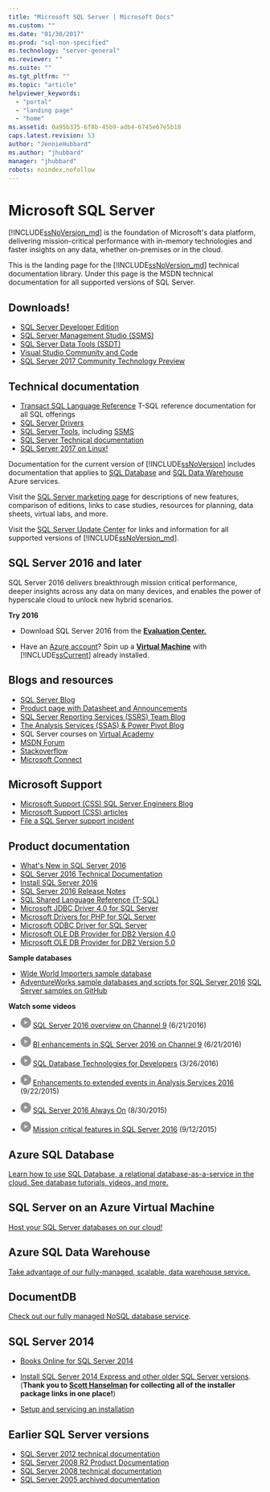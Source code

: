 ```yaml
---
title: "Microsoft SQL Server | Microsoft Docs"
ms.custom: ""
ms.date: "01/30/2017"
ms.prod: "sql-non-specified"
ms.technology: "server-general"
ms.reviewer: ""
ms.suite: ""
ms.tgt_pltfrm: ""
ms.topic: "article"
helpviewer_keywords: 
  - "portal"
  - "landing page"
  - "home"
ms.assetid: 0a95b375-6f8b-45b9-adb4-6745e67e5b18
caps.latest.revision: 53
author: "JennieHubbard"
ms.author: "jhubbard"
manager: "jhubbard"
robots: noindex,nofollow
---
```

# Microsoft SQL Server
[!INCLUDE[ssNoVersion_md](../includes/ssnoversion-md.md)] is the foundation of Microsoft's data platform, delivering mission-critical performance with in-memory technologies and faster insights on any data, whether on-premises or in the cloud.  
  
This is the landing page for the [!INCLUDE[ssNoVersion_md](../includes/ssnoversion-md.md)] technical documentation library. Under this page is the MSDN technical documentation for all supported versions of SQL Server.

## Downloads!
- [SQL Server Developer Edition](https://my.visualstudio.com/downloads?q=sql%20server%20developer)
- [SQL Server Management Studio (SSMS)](http://go.microsoft.com/fwlink/?linkid=832812)
- [SQL Server Data Tools (SSDT) ](https://msdn.microsoft.com/mt186501)
- [Visual Studio Community and Code](https://www.visualstudio.com/downloads/)
- [SQL Server 2017 Community Technology Preview](http://go.microsoft.com/fwlink/?LinkID=829477)

## Technical documentation 
-  [Transact SQL Language Reference](https://msdn.microsoft.com/library/dn198336.aspx) T-SQL reference documentation for all SQL offerings 
-  [SQL Server Drivers](https://msdn.microsoft.com/library/mt654049(v=sql.1).aspx)
-  [SQL Server Tools](https://msdn.microsoft.com/library/mt238365.aspx), including [SSMS](https://msdn.microsoft.com/library/hh213248.aspx)
 - [SQL Server Technical documentation](https://msdn.microsoft.com/library/ms130214.aspx)
 - [SQL Server 2017 on Linux!](https://docs.microsoft.com/en-us/sql/linux/)
  
Documentation for the current version of [!INCLUDE[ssNoVersion](../includes/ssnoversion-md.md)] includes documentation that applies to  [SQL Database](https://docs.microsoft.com/en-us/azure/sql-database/) and  [SQL Data Warehouse](https://docs.microsoft.com/en-us/azure/sql-data-warehouse/) Azure services.  
  
Visit the [SQL Server marketing page](https://www.microsoft.com/server-cloud/products/sql-server/) for descriptions of new features, comparison of editions, links to case studies, resources for planning, data sheets, virtual labs, and more.  
 
Visit the [SQL Server Update Center](https://msdn.microsoft.com/library/ff803383.aspx) for links and information for all supported versions of [!INCLUDE[ssNoVersion_md](../includes/ssnoversion-md.md)].
  
## SQL Server 2016 and later
SQL Server 2016 delivers breakthrough mission critical performance, deeper insights across any data on many devices, and enables the power of hyperscale cloud to unlock new hybrid scenarios.  
 
**Try 2016**  

  -    Download SQL Server 2016  from the **[Evaluation Center.](https://www.microsoft.com/en-us/evalcenter/evaluate-sql-server-2016)**   
    
-   Have an [Azure account](https://azure.microsoft.com/en-us/free/)?  Spin up a **[Virtual Machine](https://azure.microsoft.com/en-us/marketplace/partners/microsoft/sqlserver2016rtmenterprisewindowsserver2012r2/?wt.mc_id=sqL16_vm)** with [!INCLUDE[ssCurrent](../includes/sscurrent-md.md)] already installed.

## Blogs and resources  
  
- [SQL Server Blog](https://blogs.technet.microsoft.com/dataplatforminsider/) 
- [Product page with Datasheet and Announcements](https://www.microsoft.com/en-us/server-cloud/products/sql-server-2016/)  
- [SQL Server Reporting Services (SSRS)  Team Blog](https://blogs.msdn.microsoft.com/sqlrsteamblog/)  
- [The Analysis Services (SSAS) & Power Pivot Blog](http://blogs.msdn.com/b/analysisservices/)  
- SQL Server courses on [Virtual Academy](https://mva.microsoft.com/product-training/sql-server#!lang=1033)
- [MSDN Forum](https://social.msdn.microsoft.com/Forums/sqlserver/en-US/home?forum=SQLServer2016)
- [Stackoverflow](http://stackoverflow.com/questions/tagged/sql-server-2016)
- [Microsoft Connect](https://connect.microsoft.com/SQLServer/Feedback)

## Microsoft Support
- [Microsoft Support (CSS) SQL Server Engineers Blog](https://blogs.msdn.microsoft.com/psssql/)
- [Microsoft Support (CSS) articles](https://support.microsoft.com/search?query=sql%20server%20kb)
- [File a SQL Server support incident](https://support.microsoft.com/en-us/assistedsupportproducts)

## Product documentation  
  
- [What's New in SQL Server 2016](http://msdn.microsoft.com/library/bb500435(v=sql.130).aspx)  
- [SQL Server 2016 Technical Documentation](http://msdn.microsoft.com/library/ms130214(v=sql.130).aspx)  
- [Install SQL Server 2016](https://msdn.microsoft.com/library/bb500395(v=sql.130).aspx)  
- [SQL Server 2016 Release Notes](http://msdn.microsoft.com/library/dn876712.aspx)
- [SQL Shared Language Reference (T-SQL)](https://msdn.microsoft.com/library/dn198336.aspx)
- [Microsoft JDBC Driver 4.0 for SQL Server](https://msdn.microsoft.com/library/dn197841(v=sql.10).aspx)  
- [Microsoft Drivers for PHP for SQL Server](https://msdn.microsoft.com/library/dn865013.aspx)  
- [Microsoft ODBC Driver for SQL Server](https://msdn.microsoft.com/library/jj730308.aspx)  
- [Microsoft OLE DB Provider for DB2 Version 4.0](https://msdn.microsoft.com/library/dn197844(v=sql.10).aspx)  
- [Microsoft OLE DB Provider for DB2 Version 5.0](https://msdn.microsoft.com/library/dn539024(v=sql.10).aspx)   
  
**Sample databases**  
- [Wide World Importers sample database](https://msdn.microsoft.com/library/mt734199(v=sql.1).aspx)  
- [AdventureWorks sample databases and scripts for SQL Server 2016](https://www.microsoft.com/en-us/download/details.aspx?id=49502) 
  [SQL Server samples on GitHub](https://github.com/Microsoft/sql-server-samples) 
  
**Watch some videos**  
  
- ![generic_video_thumbnail_small](../release-notes/media/generic-video-thumbnail-small.png "generic_video_thumbnail_small") [SQL Server 2016 overview on Channel 9](https://channel9.msdn.com/Blogs/SQL-Server-2016-Training-Kit/SQL-Server-2016-Overview) (6/21/2016) 

- ![generic_video_thumbnail_small](../release-notes/media/generic-video-thumbnail-small.png "generic_video_thumbnail_small") [BI enhancements in SQL Server 2016 on Channel 9](https://channel9.msdn.com/Blogs/SQL-Server-2016-Training-Kit/SQL-Server-2016-BI) (6/21/2016) 

- ![generic_video_thumbnail_small](../release-notes/media/generic-video-thumbnail-small.png "generic_video_thumbnail_small") [SQL Database Technologies for Developers](https://azure.microsoft.com/en-us/documentation/videos/build-2016-sql-database-technologies-for-developers/) (3/26/2016) 
  
-   ![generic_video_thumbnail_small](../release-notes/media/generic-video-thumbnail-small.png "generic_video_thumbnail_small") [Enhancements to extended events in Analysis Services 2016](http://www.bing.com/videos/search?&q=videos+sql+server+2016&qft=+filterui:videoage-lt43200&FORM=R5VR7#view=detail&mid=388327436B71D09834F9388327436B71D09834F9) (9/22/2015)  
  
-   ![generic_video_thumbnail_small](../release-notes/media/generic-video-thumbnail-small.png "generic_video_thumbnail_small") [SQL Server 2016 Always On](https://www.bing.com/videos/search?q=videos+sql+server+2016&qpvt=videos+sql+server+2016&form=VDRE&first=1#view=detail&mid=E565AF533DECAC602524E565AF533DECAC602524) (8/30/2015)
  
-   ![generic_video_thumbnail_small](../release-notes/media/generic-video-thumbnail-small.png "generic_video_thumbnail_small") [Mission critical features in SQL Server 2016](https://www.bing.com/videos/search?q=videos+sql+server+2016&qpvt=videos+sql+server+2016&FORM=VDRE#view=detail&mid=D14F00345E5B8B7E0DBBD14F00345E5B8B7E0DBB)  (9/12/2015)
  
## Azure SQL Database  
[Learn how to use SQL Database, a relational database-as-a-service in the cloud. See database tutorials, videos, and more.](https://azure.microsoft.com/en-us/documentation/services/sql-database/)  

## SQL Server on an Azure Virtual Machine
[Host your SQL Server databases on our cloud!](https://azure.microsoft.com/documentation/articles/virtual-machines-windows-sql-server-iaas-overview/)

## Azure SQL Data Warehouse
[Take advantage of our fully-managed, scalable, data warehouse service.](https://azure.microsoft.com/documentation/services/sql-data-warehouse/)
## DocumentDB
[Check out our fully managed NoSQL database service](https://azure.microsoft.com/documentation/services/documentdb/).

 ## SQL Server 2014  
  
-   [Books Online for SQL Server 2014](https://msdn.microsoft.com/library/ms130214(v=sql.120).aspx)
  
-   [Install SQL Server 2014 Express and other older SQL Server versions](http://www.hanselman.com/blog/DownloadSQLServerExpress.aspx). (**Thank you to [Scott Hanselman](http://www.hanselman.com/) for collecting all of the installer package links in one place!**)
  
-   [Setup and servicing an installation](https://msdn.microsoft.com/library/dn236449(v=sql.120).aspx)
  
    
## Earlier SQL Server versions  
- [SQL Server 2012 technical documentation](https://technet.microsoft.com/library/bb418433(v=sql.10).aspx)  
- [SQL Server 2008 R2 Product Documentation](https://msdn.microsoft.com/library/hh278298(v=sql.10).aspx)  
- [SQL Server 2008 technical documentation](https://msdn.microsoft.com/library/hh994727(v=sql.10).aspx) 
- [SQL Server 2005 archived documentation](https://msdn.microsoft.com/library/hh278313(v=sql.10).aspx)
